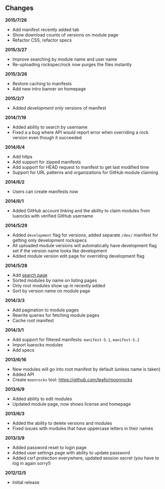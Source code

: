
## Changes

**2015/7/26**

 * Add manifest recently added tab
 * Show download counts of versions on module page
 * Refactor CSS, refactor specs

**2015/3/27**

 * Improve searching by module name and user name
 * Re-uploading rockspec/rock now purges the files instantly

**2015/3/26**

 * Restore caching to manifests
 * Add new intro banner on homepage

**2015/2/7**

 * Added *development only* versions of manifest

**2014/7/19**

 * Added ability to search by username
 * Fixed a a bug where API would report error when overriding a rock version even though it succeeded

**2014/6/4**

 * Add https
 * Add support for zipped manifests
 * Add support for HEAD request to manifest to get last modified time
 * Support for URL patterns and organizations for GitHub module claiming

**2014/6/2**

 * Users can create manifests now

**2014/6/1**

 * Added GitHub account linking and the ability to claim modules from luarocks with verified GitHub username

**2014/5/29**

 * Added `development` flag for versions, added separate `/dev/` manifest for getting only development rockspecs
 * All uploaded module versions will automatically have development flag set if the version name looks like development
 * Added module version edit page for overriding development flag

**2014/5/28**

 * Add [search page](/search)
 * Sorted modules by name on listing pages
 * Only root modules show up in recently added
 * Sort by version name on module page

**2014/3/3**

 * Add pagination to module pages
 * Rewrite queries for fetching module pages
 * Cache root manifest

**2014/3/1**

 * Add support for filtered manifests: `manifest-5.1`, `manifest-5.2`
 * Import luarocks modules
 * Add specs

**2013/6/16**

 * New modules will go into root manifest by default (unless name is taken)
 * Added API
 * Create `moonrocks` tool: <https://github.com/leafo/moonrocks>

**2013/6/9**

 * Added ability to edit modules
 * Updated module page, now shows license and homepage

**2013/6/3**

 * Added the ability to delete versions and modules
 * Fixed issues with modules that have uppercase letters in their names

**2013/3/9**

 * Added password reset to login page
 * Added user settings page with ability to update password
 * Added csrf protection everywhere, updated session secret (you have to log in again sorry!)

**2012/12/5**

 * Initial release
